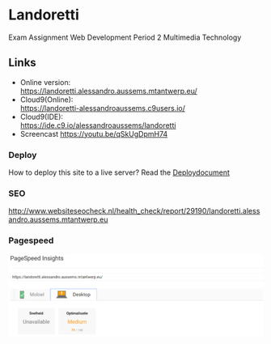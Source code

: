 # Landoretti
Exam Assignment Web Development Period 2 Multimedia Technology
## Links
- Online version:<br>
    https://landoretti.alessandro.aussems.mtantwerp.eu/
- Cloud9(Online):<br>
    https://landoretti-alessandroaussems.c9users.io/
- Cloud9(IDE): <br>
    https://ide.c9.io/alessandroaussems/landoretti
- Screencast
    https://youtu.be/qSkUgDpmH74
### Deploy
How to deploy this site to a live server?
Read the [Deploydocument](deploy.md)
### SEO
http://www.websiteseocheck.nl/health_check/report/29190/landoretti.alessandro.aussems.mtantwerp.eu
### Pagespeed
![](_other/screenshots/pagespeed.png)
